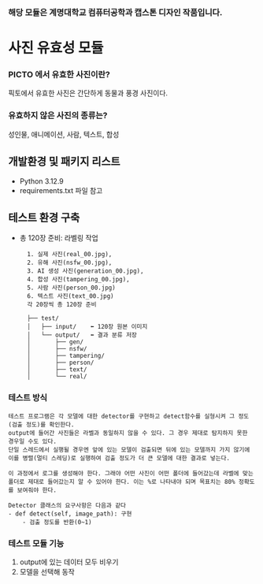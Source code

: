 ### 해당 모듈은 계명대학교 컴퓨터공학과 캡스톤 디자인 작품입니다.
# 사진 유효성 모듈
### PICTO 에서 유효한 사진이란?
픽토에서 유효한 사진은 간단하게 동물과 풍경 사진이다. 

### 유효하지 않은 사진의 종류는?
성인물, 애니메이션, 사람, 텍스트, 합성


## 개발환경 및 패키지 리스트 
- Python 3.12.9
- requirements.txt 파일 참고 


## 테스트 환경 구축 
- 총 120장 준비: 라벨링 작업 

        1. 실제 사진(real_00.jpg), 
        2. 유해 사진(nsfw_00.jpg), 
        3. AI 생성 사진(generation_00.jpg), 
        4. 합성 사진(tampering_00.jpg), 
        5. 사람 사진(person_00.jpg) 
        6. 텍스트 사진(text_00.jpg)
        각 20장씩 총 120장 준비

        ├── test/
        │   ├── input/    ⬅️ 120장 원본 이미지
        │   └── output/   ⬅️ 결과 분류 저장
        │       ├── gen/
        │       ├── nsfw/
        │       ├── tampering/
        │       ├── person/
        │       ├── text/
        │       └── real/
 


### 테스트 방식

    테스트 프로그램은 각 모델에 대한 detector를 구현하고 detect함수를 실형시켜 그 정도(검출 정도)를 확인한다.
    output에 들어간 사진들은 라벨과 동일하지 않을 수 있다. 그 경우 제대로 탐지하지 못한 경우일 수도 있다.
    단일 스레드에서 실행될 경우엔 앞에 있는 모델이 검출되면 뒤에 있는 모델까지 가지 않기에 이를 병렬(멀티 스레딩)로 실행하여 검출 정도가 더 큰 모델에 대한 결과로 넣는다.

    이 과정에서 로그를 생성해야 한다. 그래야 어떤 사진이 어떤 폴더에 들어갔는데 라벨에 맞는 폴더로 제대로 들어갔는지 알 수 있어야 한다. 이는 %로 나타내야 되며 목표치는 80% 정확도를 보여줘야 한다. 

    Detector 클래스의 요구사항은 다음과 같다
    - def detect(self, image_path): 구현
        - 검출 정도를 반환(0~1)


### 테스트 모듈 기능
1. output에 있는 데이터 모두 비우기
2. 모델을 선택해 동작